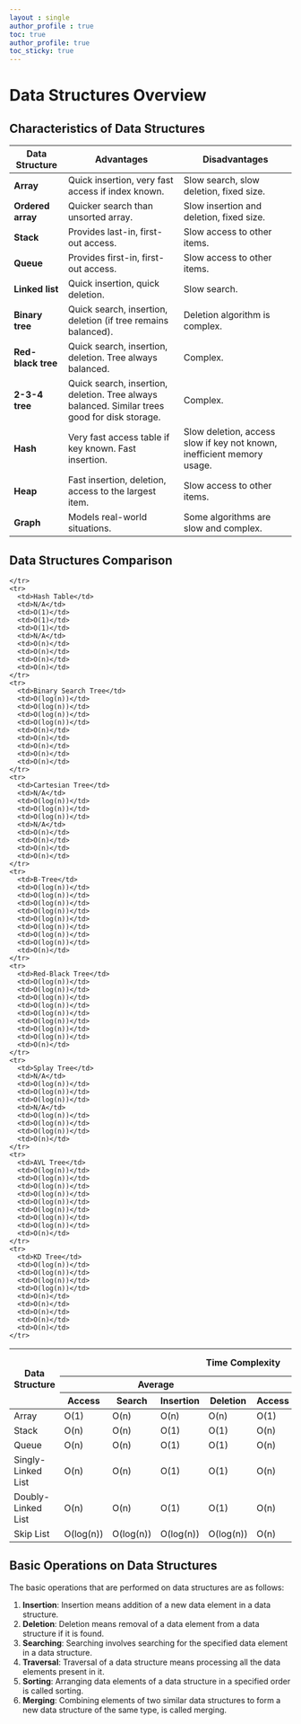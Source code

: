 ```yaml
---
layout : single
author_profile : true
toc: true
author_profile: true
toc_sticky: true
---
```

# Data Structures Overview  

## Characteristics of Data Structures

| **Data Structure** | **Advantages**                                               | **Disadvantages**                                           |
|--------------------|--------------------------------------------------------------|------------------------------------------------------------|
| **Array**          | Quick insertion, very fast access if index known.            | Slow search, slow deletion, fixed size.                    |
| **Ordered array**  | Quicker search than unsorted array.                          | Slow insertion and deletion, fixed size.                   |
| **Stack**          | Provides last-in, first-out access.                           | Slow access to other items.                                |
| **Queue**          | Provides first-in, first-out access.                          | Slow access to other items.                                |
| **Linked list**    | Quick insertion, quick deletion.                             | Slow search.                                               |
| **Binary tree**    | Quick search, insertion, deletion (if tree remains balanced). | Deletion algorithm is complex.                             |
| **Red-black tree** | Quick search, insertion, deletion. Tree always balanced.      | Complex.                                                   |
| **2-3-4 tree**     | Quick search, insertion, deletion. Tree always balanced. Similar trees good for disk storage. | Complex.                                        |
| **Hash**           | Very fast access table if key known. Fast insertion.         | Slow deletion, access slow if key not known, inefficient memory usage. |
| **Heap**           | Fast insertion, deletion, access to the largest item.         | Slow access to other items.                                |
| **Graph**          | Models real-world situations.                                | Some algorithms are slow and complex.                      |


## Data Structures Comparison

<table>
  <thead>
    <tr>
      <th rowspan="3">Data Structure</th>
      <th colspan="8">Time Complexity</th>
      <th colspan="1">Space Complexity</th>
    </tr>
    <tr>
      <th colspan="4">Average</th>
      <th colspan="4">Worst</th>
      <th colspan="4">Worst</th>
    </tr>
    <tr>
      <th>Access</th>
      <th>Search</th>
      <th>Insertion</th>
      <th>Deletion</th>
      <th>Access</th>
      <th>Search</th>
      <th>Insertion</th>
      <th>Deletion</th>
      <th></th>
    </tr>
  </thead>
  <tbody>
    <tr>
      <td>Array</td>
      <td>O(1)</td>
      <td>O(n)</td>
      <td>O(n)</td>
      <td>O(n)</td>
      <td>O(1)</td>
      <td>O(n)</td>
      <td>O(n)</td>
      <td>O(n)</td>
      <td>O(n)</td>
    </tr>
    <tr>
      <td>Stack</td>
      <td>O(n)</td>
      <td>O(n)</td>
      <td>O(1)</td>
      <td>O(1)</td>
      <td>O(n)</td>
      <td>O(n)</td>
      <td>O(1)</td>
      <td>O(1)</td>
      <td>O(n)</td>
    </tr>
    <tr>
      <td>Queue</td>
      <td>O(n)</td>
      <td>O(n)</td>
      <td>O(1)</td>
      <td>O(1)</td>
      <td>O(n)</td>
      <td>O(n)</td>
      <td>O(1)</td>
      <td>O(1)</td>
      <td>O(n)</td>
    </tr>
    <tr>
      <td>Singly-Linked List</td>
      <td>O(n)</td>
      <td>O(n)</td>
      <td>O(1)</td>
      <td>O(1)</td>
      <td>O(n)</td>
      <td>O(n)</td>
      <td>O(1)</td>
      <td>O(1)</td>
      <td>O(n)</td>
    </tr>
    <tr>
      <td>Doubly-Linked List</td>
      <td>O(n)</td>
      <td>O(n)</td>
      <td>O(1)</td>
      <td>O(1)</td>
      <td>O(n)</td>
      <td>O(n)</td>
      <td>O(1)</td>
      <td>O(1)</td>
      <td>O(n)</td>  
    </tr>
    <tr>
      <td>Skip List</td>
      <td>O(log(n))</td>
      <td>O(log(n))</td>
      <td>O(log(n))</td>
      <td>O(log(n))</td>
      <td>O(n)</td>
      <td>O(n)</td>
      <td>O(n)</td>
      <td>O(n)</td>
      <td>O(nlog(n))</td>

    </tr>
    <tr>
      <td>Hash Table</td>
      <td>N/A</td>
      <td>O(1)</td>
      <td>O(1)</td>
      <td>O(1)</td>
      <td>N/A</td>
      <td>O(n)</td>
      <td>O(n)</td>
      <td>O(n)</td>
      <td>O(n)</td>
    </tr>
    <tr>
      <td>Binary Search Tree</td>
      <td>O(log(n))</td>
      <td>O(log(n))</td>
      <td>O(log(n))</td>
      <td>O(log(n))</td>
      <td>O(n)</td>
      <td>O(n)</td>
      <td>O(n)</td>
      <td>O(n)</td>
      <td>O(n)</td>
    </tr>
    <tr>
      <td>Cartesian Tree</td>
      <td>N/A</td>
      <td>O(log(n))</td>
      <td>O(log(n))</td>
      <td>O(log(n))</td>
      <td>N/A</td>
      <td>O(n)</td>
      <td>O(n)</td>
      <td>O(n)</td>
      <td>O(n)</td>
    </tr>
    <tr>
      <td>B-Tree</td>
      <td>O(log(n))</td>
      <td>O(log(n))</td>
      <td>O(log(n))</td>
      <td>O(log(n))</td>
      <td>O(log(n))</td>
      <td>O(log(n))</td>
      <td>O(log(n))</td>
      <td>O(log(n))</td>
      <td>O(n)</td>
    </tr>
    <tr>
      <td>Red-Black Tree</td>
      <td>O(log(n))</td>
      <td>O(log(n))</td>
      <td>O(log(n))</td>
      <td>O(log(n))</td>
      <td>O(log(n))</td>
      <td>O(log(n))</td>
      <td>O(log(n))</td>
      <td>O(log(n))</td>
      <td>O(n)</td>
    </tr>
    <tr>
      <td>Splay Tree</td>
      <td>N/A</td>
      <td>O(log(n))</td>
      <td>O(log(n))</td>
      <td>O(log(n))</td>
      <td>N/A</td>
      <td>O(log(n))</td>
      <td>O(log(n))</td>
      <td>O(log(n))</td>
      <td>O(n)</td>
    </tr>
    <tr>
      <td>AVL Tree</td>
      <td>O(log(n))</td>
      <td>O(log(n))</td>
      <td>O(log(n))</td>
      <td>O(log(n))</td>
      <td>O(log(n))</td>
      <td>O(log(n))</td>
      <td>O(log(n))</td>
      <td>O(log(n))</td>
      <td>O(n)</td>
    </tr>
    <tr>
      <td>KD Tree</td>
      <td>O(log(n))</td>
      <td>O(log(n))</td>
      <td>O(log(n))</td>
      <td>O(log(n))</td>
      <td>O(n)</td>
      <td>O(n)</td>
      <td>O(n)</td>
      <td>O(n)</td>
      <td>O(n)</td>
    </tr>
</tbody>
</table>

## Basic Operations on Data Structures  

The basic operations that are performed on data structures are as follows:
1. **Insertion**: Insertion means addition of a new data element in a data structure.
2. **Deletion**: Deletion means removal of a data element from a data structure if it is found.
3. **Searching**: Searching involves searching for the specified data element in a data structure.
4. **Traversal**: Traversal of a data structure means processing all the data elements present in it.
5. **Sorting**: Arranging data elements of a data structure in a specified order is called sorting.
6. **Merging**: Combining elements of two similar data structures to form a new data
structure of the same type, is called merging.